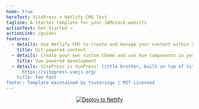```yaml
---
home: true
heroText: VitePress + Netlify CMS Test
tagline: A starter template for your JAMstack websits
actionText: Get Started →
actionLink: /guide/
features:
  - details: Use Netlify CMS to create and manage your content within your Git repo.
    title: Git-powered content
  - details: Create your own custom theme and use Vue components in your content.
    title: Vue-powered development
  - details: VitePress is VuePress' little brother, built on top of Vite. See more >
      https://vitepress.vuejs.org/
    title: Too fast
footer: Template maintained by tsutoringo | MIT Licensed
---
```

<a href="https://app.netlify.com/start/deploy?repository=https://github.com/tsutoringo/VitePress-with-Netlify-CMS&amp;stack=cms" style="display:block; text-align:center"><img src="https://www.netlify.com/img/deploy/button.svg" alt="Deploy to Netlify"></a>
